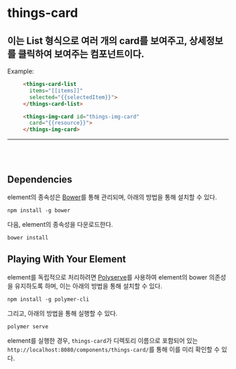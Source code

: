 # things-card

## 이는 List 형식으로 여러 개의 card를 보여주고, 상세정보를 클릭하여 보여주는 컴포넌트이다.

Example:

```html
     <things-card-list
       items="[[items]]"
       selected="{{selectedItem}}">
     </things-card-list>
```

```html
     <things-img-card id="things-img-card"
       card="{{resource}}">
     </things-img-card>
```
*****
</br></br>

## Dependencies

element의 종속성은 [Bower](http://bower.io/)를 통해 관리되며, 아래의 방법을 통해 설치할 수 있다.

    npm install -g bower

다음, element의 종속성을 다운로드한다.

    bower install

## Playing With Your Element

element를 독립적으로 처리하려면 [Polyserve](https://github.com/PolymerLabs/polyserve)를 사용하여 element의 bower 의존성을 유지하도록 하며, 이는 아래의 방법을 통해 설치할 수 있다.

    npm install -g polymer-cli

그리고, 아래의 방법을 통해 실행할 수 있다.

    polymer serve

element를 실행한 경우, `things-card`가 디렉토리 이름으로 포함되어 있는 `http://localhost:8080/components/things-card/`를 통해 이를 미리 확인할 수 있다. 
